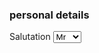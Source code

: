 <!DOCTYPE html>
<html lang="en">
<head>
    <meta charset="UTF-8">
    <meta name="viewport" content="width=ped
    , initial-scale=1.0">
    <title>Document</title>
</head>
<body>
    <h3>personal details</h3>
    <label>Salutation</label>
    <select name="course" id="cars">
        <option value="Mr.">Mr</option>
        <option value="Mrs">Mrs</option>

      </select>
      <form>
        <label for="fname">First name</label>
        <input type="text" name="fname" >
        <br>
        <form>
            <label for="lname">Last name</label>
            <input type="text" name="lname" >
            <br>
            <h5>gender:</h5>
            <input type="radio"  name="Male" /> 
            <h5>male</h5>
            <input type="radio"  name="Female" />  
            <h5>female</h5>
            <input type="radio"  name="Other" /> 
            <h5>other</h5>
            <label for="email">Email:<label></label>
            <input type="text" name="email" >
            <br>
            <label>  
                DOB:   
                </label>
            <input type="datetime-local" value="2023-11-10T12:00:00"/>
            <br>
            <label for="add">Address</label>
            <input type="text" name="add" id="add">
            <br>
            <label>  
                <input type="button" value="Submit query" >
</body>
</html>
